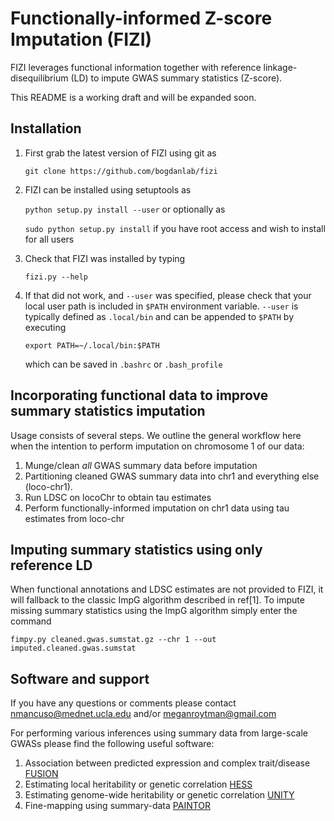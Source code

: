 # Functionally-informed Z-score Imputation (FIZI)
FIZI leverages functional information together with reference linkage-disequilibrium (LD) to
impute GWAS summary statistics (Z-score).

This README is a working draft and will be expanded soon.

[//]: # (This repository serves as the home for the python implementation of the algorithm described in XX.)

Installation
----
1. First grab the latest version of FIZI using git as

    `git clone https://github.com/bogdanlab/fizi`
    
2. FIZI can be installed using setuptools as 

    `python setup.py install --user` or optionally as
    
    `sudo python setup.py install` if you have root access and wish to install for all users
    
3. Check that FIZI was installed by typing

    `fizi.py --help`

4. If that did not work, and `--user` was specified, please check that your local user path is included in
`$PATH` environment variable. `--user` is typically defined as `.local/bin` and can be appended to `$PATH`
by executing

    `export PATH=~/.local/bin:$PATH`
    
    which can be saved in `.bashrc` or `.bash_profile`

Incorporating functional data to improve summary statistics imputation
-----
Usage consists of several steps. We outline the general workflow here when the intention to perform imputation on
chromosome 1 of our data:

1. Munge/clean _all_ GWAS summary data before imputation
2. Partitioning cleaned GWAS summary data into chr1 and everything else (loco-chr1).
3. Run LDSC on locoChr to obtain tau estimates
4. Perform functionally-informed imputation on chr1 data using tau estimates from loco-chr

Imputing summary statistics using only reference LD
------
When functional annotations and LDSC estimates are not provided to FIZI, it will fallback to the classic ImpG
algorithm described in ref[1]. To impute missing summary statistics using the ImpG algorithm simply enter the
command 

    fimpy.py cleaned.gwas.sumstat.gz --chr 1 --out imputed.cleaned.gwas.sumstat


Software and support
-----
If you have any questions or comments please contact nmancuso@mednet.ucla.edu and/or meganroytman@gmail.com

For performing various inferences using summary data from large-scale GWASs please find the following useful software:

1. Association between predicted expression and complex trait/disease [FUSION](https://github.com/gusevlab/fusion_twas)
2. Estimating local heritability or genetic correlation [HESS](https://github.com/huwenboshi/hess)
3. Estimating genome-wide heritability or genetic correlation [UNITY](https://github.com/bogdanlab/UNITY)
4. Fine-mapping using summary-data [PAINTOR](https://github.com/gkichaev/PAINTOR_V3.0)
